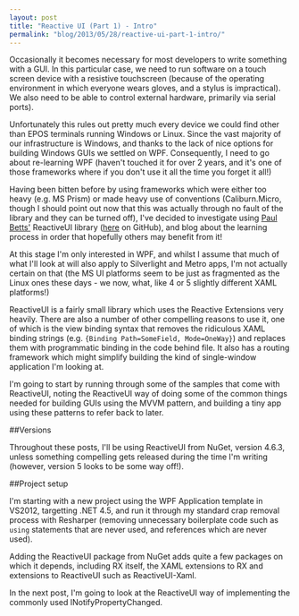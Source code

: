 ```yaml
---
layout: post
title: "Reactive UI (Part 1) - Intro"
permalink: "blog/2013/05/28/reactive-ui-part-1-intro/"
---
```


Occasionally it becomes necessary for most developers to write something with a
GUI. In this particular case, we need to run software on a touch screen device
with a resistive touchscreen (because of the operating environment in which
everyone wears gloves, and a stylus is impractical). We also need to be able to
control external hardware, primarily via serial ports).

Unfortunately this rules out pretty much every device we could find other than
EPOS terminals running Windows or Linux. Since the vast majority of our
infrastructure is Windows, and thanks to the lack of nice options for building
Windows GUIs we settled on WPF. Consequently, I need to go about re-learning
WPF (haven't touched it for over 2 years, and it's one of those frameworks
where if you don't use it all the time you forget it all!)

Having been bitten before by using frameworks which were either too heavy
(e.g.  MS Prism) or made heavy use of conventions (Caliburn.Micro, though I
should point out now that this was actually through no fault of the library and
they can be turned off), I've decided to investigate using 
[Paul Betts'](http://paulbetts.org) ReactiveUI library
([here](https://github.com/reactiveui/ReactiveUI) on GitHub), and blog about
the learning process in order that hopefully others may benefit from it!

At this stage I'm only interested in WPF, and whilst I assume that much of what
I'll look at will also apply to Silverlight and Metro apps, I'm not actually
certain on that (the MS UI platforms seem to be just as fragmented as the Linux
ones these days - we now, what, like 4 or 5 slightly different XAML platforms!)

ReactiveUI is a fairly small library which uses the Reactive Extensions very
heavily. There are also a number of other compelling reasons to use it, one of
which is the view binding syntax that removes the ridiculous XAML binding
strings (e.g. `{Binding Path=SomeField, Mode=OneWay}`) and replaces them with
programmatic binding in the code behind file. It also has a routing framework
which might simplify building the kind of single-window application I'm looking
at.

I'm going to start by running through some of the samples that come with
ReactiveUI, noting the ReactiveUI way of doing some of the common things needed
for building GUIs using the MVVM pattern, and building a tiny app using these
patterns to refer back to later.

##Versions

Throughout these posts, I'll be using ReactiveUI from NuGet, version 4.6.3,
unless something compelling gets released during the time I'm writing (however,
version 5 looks to be some way off!). 

##Project setup

I'm starting with a new project using the WPF Application template in
VS2012, targetting .NET 4.5, and run it through my standard crap removal
process with Resharper (removing unnecessary boilerplate code such as
<code>using</code> statements that are never used, and references which are
never used).

Adding the ReactiveUI package from NuGet adds quite a few packages on which it
depends, including RX itself, the XAML extensions to RX and extensions to
ReactiveUI such as ReactiveUI-Xaml.

In the next post, I'm going to look at the ReactiveUI way of implementing the
commonly used INotifyPropertyChanged.
